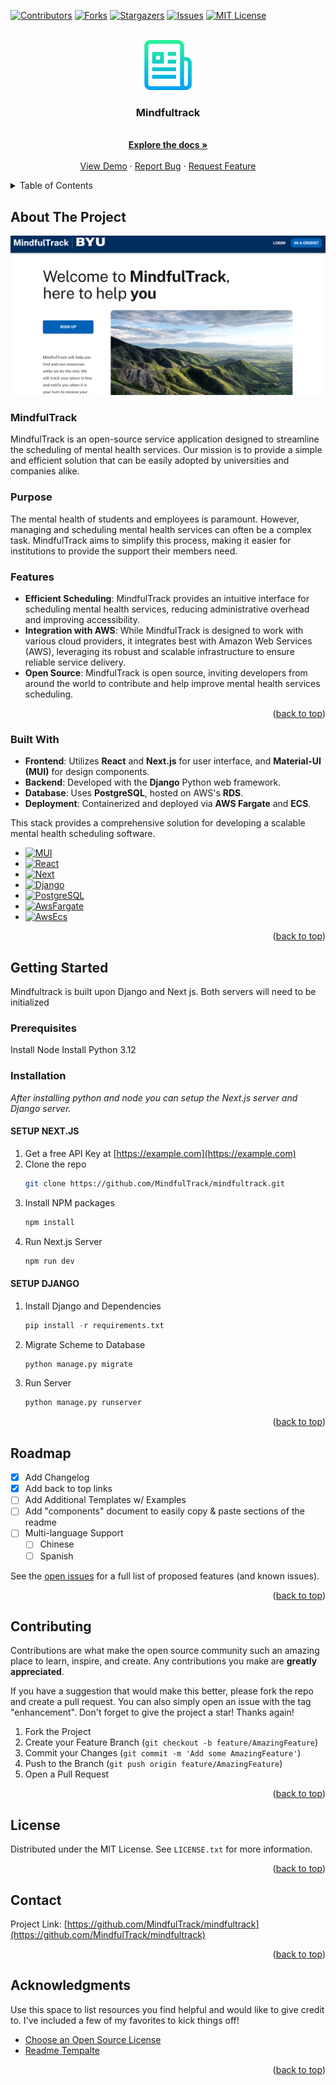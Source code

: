 
<a name="readme-top"></a>

[![Contributors][contributors-shield]][contributors-url]
[![Forks][forks-shield]][forks-url]
[![Stargazers][stars-shield]][stars-url]
[![Issues][issues-shield]][issues-url]
[![MIT License][license-shield]][license-url]
<!-- [![LinkedIn][linkedin-shield]][linkedin-url] -->



<!-- PROJECT LOGO -->
<br />
<div align="center">
  <a href="https://github.com/MindfulTrack/mindfultrack">
    <img src="images/logo.png" alt="Logo" width="80" height="80">
  </a>

  <h3 align="center">Mindfultrack</h3>

  <p align="center">
    <br />
    <a href="https://github.com/MindfulTrack/mindfultrack/README.md"><strong>Explore the docs »</strong></a>
    <br />
    <br />
    <a href="https://mindfultrack.org">View Demo</a>
    ·
    <a href="https://github.com/MindfulTrack/mindfultrack/issues">Report Bug</a>
    ·
    <a href="https://github.com/MindfulTrack/mindfultrack/issues">Request Feature</a>
  </p>
</div>



<!-- TABLE OF CONTENTS -->
<details>
  <summary>Table of Contents</summary>
  <ol>
    <li>
      <a href="#about-the-project">About The Project</a>
      <ul>
        <li><a href="#built-with">Built With</a></li>
      </ul>
    </li>
    <li>
      <a href="#getting-started">Getting Started</a>
      <ul>
        <li><a href="#prerequisites">Prerequisites</a></li>
        <li><a href="#installation">Installation</a></li>
      </ul>
    </li>
    <li><a href="#usage">Usage</a></li>
    <li><a href="#roadmap">Roadmap</a></li>
    <li><a href="#contributing">Contributing</a></li>
    <li><a href="#license">License</a></li>
    <li><a href="#contact">Contact</a></li>
    <li><a href="#acknowledgments">Acknowledgments</a></li>
  </ol>
</details>



<!-- ABOUT THE PROJECT -->
## About The Project

[![Product Name Screen Shot][product-screenshot]](https://mindfultrack.org)

### MindfulTrack

MindfulTrack is an open-source service application designed to streamline the scheduling of mental health services. Our mission is to provide a simple and efficient solution that can be easily adopted by universities and companies alike.

### Purpose

The mental health of students and employees is paramount. However, managing and scheduling mental health services can often be a complex task. MindfulTrack aims to simplify this process, making it easier for institutions to provide the support their members need.

### Features

- **Efficient Scheduling**: MindfulTrack provides an intuitive interface for scheduling mental health services, reducing administrative overhead and improving accessibility.
- **Integration with AWS**: While MindfulTrack is designed to work with various cloud providers, it integrates best with Amazon Web Services (AWS), leveraging its robust and scalable infrastructure to ensure reliable service delivery.
- **Open Source**: MindfulTrack is open source, inviting developers from around the world to contribute and help improve mental health services scheduling.

<p align="right">(<a href="#readme-top">back to top</a>)</p>



### Built With

- **Frontend**: Utilizes **React** and **Next.js** for user interface, and **Material-UI (MUI)** for design components.
- **Backend**: Developed with the **Django** Python web framework.
- **Database**: Uses **PostgreSQL**, hosted on AWS's **RDS**.
- **Deployment**: Containerized and deployed via **AWS Fargate** and **ECS**.

This stack provides a comprehensive solution for developing a scalable mental health scheduling software.


* [![MUI][MUI]][MUI-url]
* [![React][React.js]][React-url]
* [![Next][Next.js]][Next-url]
* [![Django][Django.com]][Django-url]
* [![PostgreSQL][PostgreSQL.org]][PostgreSQL-url]
* [![AwsFargate][AwsFargate]][Fargate-url]
* [![AwsEcs][AwsEcs]][Ecs-url]

<p align="right">(<a href="#readme-top">back to top</a>)</p>



<!-- GETTING STARTED -->
## Getting Started

Mindfultrack is built upon Django and Next js. Both servers will need to be initialized

### Prerequisites

Install Node
Install Python 3.12

### Installation

_After installing python and node you can setup the Next.js server and Django server._

#### SETUP NEXT.JS
1. Get a free API Key at [https://example.com](https://example.com)
2. Clone the repo
   ```sh
   git clone https://github.com/MindfulTrack/mindfultrack.git
   ```
3. Install NPM packages
   ```sh
   npm install
   ```
3. Run Next.js Server
   ```sh
   npm run dev
   ```

#### SETUP DJANGO
1. Install Django and Dependencies
   ```python
   pip install -r requirements.txt
   ```
2. Migrate Scheme to Database
   ```python
   python manage.py migrate
   ```
3. Run Server
   ```python
   python manage.py runserver
   ```

<p align="right">(<a href="#readme-top">back to top</a>)</p>



<!-- USAGE EXAMPLES -->
<!-- ## Usage

Use this space to show useful examples of how a project can be used. Additional screenshots, code examples and demos work well in this space. You may also link to more resources.

_For more examples, please refer to the [Documentation](https://example.com)_

<p align="right">(<a href="#readme-top">back to top</a>)</p> -->



<!-- ROADMAP -->
## Roadmap

- [x] Add Changelog
- [x] Add back to top links
- [ ] Add Additional Templates w/ Examples
- [ ] Add "components" document to easily copy & paste sections of the readme
- [ ] Multi-language Support
    - [ ] Chinese
    - [ ] Spanish

See the [open issues](https://github.com/MindfulTrack/mindfultrack/issues) for a full list of proposed features (and known issues).

<p align="right">(<a href="#readme-top">back to top</a>)</p>



<!-- CONTRIBUTING -->
## Contributing

Contributions are what make the open source community such an amazing place to learn, inspire, and create. Any contributions you make are **greatly appreciated**.

If you have a suggestion that would make this better, please fork the repo and create a pull request. You can also simply open an issue with the tag "enhancement".
Don't forget to give the project a star! Thanks again!

1. Fork the Project
2. Create your Feature Branch (`git checkout -b feature/AmazingFeature`)
3. Commit your Changes (`git commit -m 'Add some AmazingFeature'`)
4. Push to the Branch (`git push origin feature/AmazingFeature`)
5. Open a Pull Request

<p align="right">(<a href="#readme-top">back to top</a>)</p>



<!-- LICENSE -->
## License

Distributed under the MIT License. See `LICENSE.txt` for more information.

<p align="right">(<a href="#readme-top">back to top</a>)</p>



<!-- CONTACT -->
## Contact

<!-- Your Name - [@your_twitter](https://twitter.com/your_username) - email@example.com -->

Project Link: [https://github.com/MindfulTrack/mindfultrack](https://github.com/MindfulTrack/mindfultrack)

<p align="right">(<a href="#readme-top">back to top</a>)</p>



<!-- ACKNOWLEDGMENTS -->
## Acknowledgments

Use this space to list resources you find helpful and would like to give credit to. I've included a few of my favorites to kick things off!

* [Choose an Open Source License](https://choosealicense.com)
* [Readme Tempalte](https://github.com/othneildrew/Best-README-Template)

<p align="right">(<a href="#readme-top">back to top</a>)</p>



<!-- MARKDOWN LINKS & IMAGES -->
<!-- https://www.markdownguide.org/basic-syntax/#reference-style-links -->
[contributors-shield]: https://img.shields.io/github/contributors/MindfulTrack/mindfultrack.svg?style=for-the-badge
[contributors-url]: https://github.com/MindfulTrack/mindfultrack/graphs/contributors
[forks-shield]: https://img.shields.io/github/forks/MindfulTrack/mindfultrack.svg?style=for-the-badge
[forks-url]: https://github.com/MindfulTrack/mindfultrack/network/members
[stars-shield]: https://img.shields.io/github/stars/MindfulTrack/mindfultrack.svg?style=for-the-badge
[stars-url]: https://github.com/MindfulTrack/mindfultrack/stargazers
[issues-shield]: https://img.shields.io/github/issues/MindfulTrack/mindfultrack.svg?style=for-the-badge
[issues-url]: https://github.com/MindfulTrack/mindfultrack/issues
[license-shield]: https://img.shields.io/github/license/MindfulTrack/mindfultrack.svg?style=for-the-badge
[license-url]: https://github.com/MindfulTrack/mindfultrack/blob/master/LICENSE.txt
<!-- [linkedin-shield]: https://img.shields.io/badge/-LinkedIn-black.svg?style=for-the-badge&logo=linkedin&colorB=555 -->
<!-- [linkedin-url]: https://linkedin.com/in/othneildrew -->
[product-screenshot]: images/mindfultrackhomepage.png
[Next.js]: https://img.shields.io/badge/next.js-000000?style=for-the-badge&logo=nextdotjs&logoColor=white
[Next-url]: https://nextjs.org/
[React.js]: https://img.shields.io/badge/React-20232A?style=for-the-badge&logo=react&logoColor=61DAFB
[React-url]: https://reactjs.org/
[PostgreSQL.org]: https://img.shields.io/badge/postgreSQL-4169E1?style=for-the-badge&logo=postgresql&logoColor=white
[PostgreSQL-url]: https://www.postgresql.org/
[Django.com]: https://img.shields.io/badge/Django-092E20?style=for-the-badge&logo=django&logoColor=white
[Django-url]: https://django.com
[AwsFargate]: https://img.shields.io/badge/awsfargate-FF9900?style=for-the-badge&logo=awsfargate&logoColor=white
[Fargate-url]: https://aws.amazon.com/fargate/
[AwsEcs]: https://img.shields.io/badge/amazonecs-FF9900?style=for-the-badge&logo=amazonecs&logoColor=white
[Ecs-url]: https://aws.amazon.com/ecs/
[MUI]: https://img.shields.io/badge/mui-007FFF?style=for-the-badge&logo=mui&logoColor=white
[MUI-url]: https://mui.com/